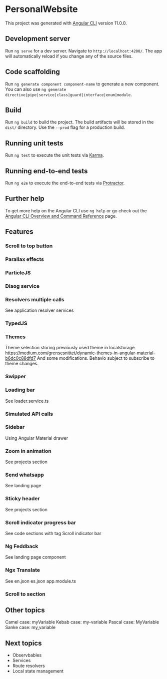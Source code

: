 # PersonalWebsite

This project was generated with [Angular CLI](https://github.com/angular/angular-cli) version 11.0.0.

## Development server

Run `ng serve` for a dev server. Navigate to `http://localhost:4200/`. The app will automatically reload if you change any of the source files.

## Code scaffolding

Run `ng generate component component-name` to generate a new component. You can also use `ng generate directive|pipe|service|class|guard|interface|enum|module`.

## Build

Run `ng build` to build the project. The build artifacts will be stored in the `dist/` directory. Use the `--prod` flag for a production build.

## Running unit tests

Run `ng test` to execute the unit tests via [Karma](https://karma-runner.github.io).

## Running end-to-end tests

Run `ng e2e` to execute the end-to-end tests via [Protractor](http://www.protractortest.org/).

## Further help

To get more help on the Angular CLI use `ng help` or go check out the [Angular CLI Overview and Command Reference](https://angular.io/cli) page.

## Features

### Scroll to top button 

### Parallax effects

### ParticleJS

### Diaog service

### Resolvers multiple calls

See application resolver services

### TypedJS

### Themes

Theme selection storing previously used theme in localstorage
https://medium.com/grensesnittet/dynamic-themes-in-angular-material-b6dc0c88dfd7
And some modifications. Behavio subject to subscribe to theme changes.

### Swipper

### Loading bar

See loader.service.ts

### Simulated API calls

### Sidebar

Using Angular Material drawer

### Zoom in animation 

See projects section

### Send whatsapp

See landing page

### Sticky header

See projects section

### Scroll indicator progress bar

See code sections with tag Scroll indicator bar

### Ng Feddback

See landing page component

### Ngx Translate

See en.json es.json app.module.ts

### Scroll to section

## Other topics

Camel case: myVariable
Kebab case: my-variable
Pascal case: MyVariable
Sanke case: my_variable

## Next topics

* Observbables
* Services
* Route resolvers
* Local state management